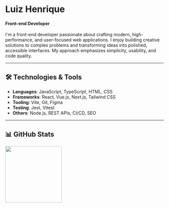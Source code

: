 <h1 >Luiz Henrique</h1>
<h4 >Front-end Developer</h4>

I'm a front-end developer passionate about crafting modern, high-performance, and user-focused web applications. I enjoy building creative solutions to complex problems and transforming ideas into polished, accessible interfaces. My approach emphasizes simplicity, usability, and code quality.

---

## 🛠️ Technologies & Tools

- **Languages**: JavaScript, TypeScript, HTML, CSS  
- **Frameworks**: React, Vue.js, Next.js, Tailwind CSS  
- **Tooling**: Vite, Git, Figma
- **Testing**: Jest, Vitest  
- **Others**: Node.js, REST APIs, CI/CD, SEO  

---

## 📊 GitHub Stats

<img height="180em" src="https://github-readme-stats.vercel.app/api/top-langs/?username=luizboaventura1&layout=compact&langs_count=8&theme=onedark" />
